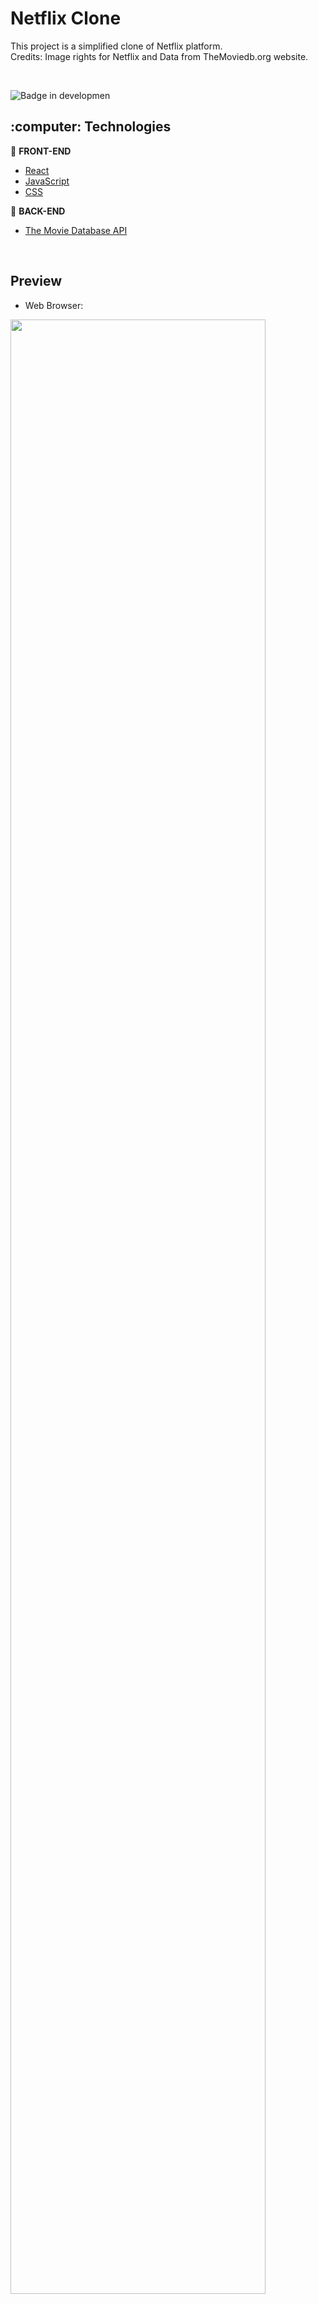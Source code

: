<h1>Netflix Clone</h1>
<p>This project is a simplified clone of Netflix platform. <br />Credits: Image rights for Netflix and Data from TheMoviedb.org website.</p> 

<br />

![Badge in developmen](http://img.shields.io/static/v1?label=STATUS&message=development&color=GREEN&style=for-the-badge) 

<h2>:computer: Technologies</h2>

:pushpin: <b>FRONT-END</b>
- <a href="https://reactjs.org">React</a> 
- <a href="https://www.javascript.com/">JavaScript</a>
- <a href="#">CSS</a>

:wrench: <b>BACK-END</b>
- <a href="https://developers.themoviedb.org/3/getting-started/introduction">The Movie Database API</a> 

<br />

<h2>Preview</h2>

- Web Browser:
<img src="https://user-images.githubusercontent.com/20993374/231539519-b9042da5-a6a8-4c35-8f20-6cc7dd490489.png" width="90%"/>


<br />

- Mobile Browser:

<img src="https://user-images.githubusercontent.com/20993374/231545523-ac3c615d-aa41-4e18-85ec-e39bcaab4ce2.png" width="50%"/>
